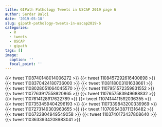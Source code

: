 ```yaml
---
title: GIPath Pathology Tweets in USCAP 2019 page 6
author: Serdar Balci
date: '2019-05-18'
slug: gipath-pathology-tweets-in-uscap2019-6
categories:
  - R
  - tweets
  - USCAP
  - gipath
tags: []
image:
  caption: ''
  focal_point: ''
---
```




{{< tweet 1108740148014006272 >}}
{{< tweet 1108457292616400898 >}}
{{< tweet 1108370424180736000 >}}
{{< tweet 1108118003101638661 >}}
{{< tweet 1108028051064045570 >}}
{{< tweet 1107951572359831552 >}}
{{< tweet 1107763917558820865 >}}
{{< tweet 1107657583949688832 >}}
{{< tweet 1107614128917622789 >}}
{{< tweet 1107414411592036355 >}}
{{< tweet 1107353459404296193 >}}
{{< tweet 1107339843200339969 >}}
{{< tweet 1107273149303963655 >}}
{{< tweet 1107095438711316482 >}}
{{< tweet 1106722804949549058 >}}
{{< tweet 1103740173437808640 >}}
{{< tweet 1103633934208983041 >}}

